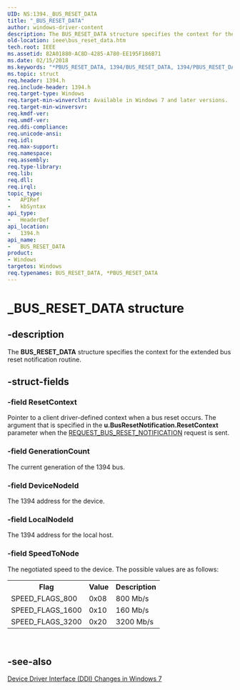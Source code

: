 ```yaml
---
UID: NS:1394._BUS_RESET_DATA
title: "_BUS_RESET_DATA"
author: windows-driver-content
description: The BUS_RESET_DATA structure specifies the context for the extended bus reset notification routine.
old-location: ieee\bus_reset_data.htm
tech.root: IEEE
ms.assetid: 82A01880-AC8D-4285-A780-EE195F186B71
ms.date: 02/15/2018
ms.keywords: "*PBUS_RESET_DATA, 1394/BUS_RESET_DATA, 1394/PBUS_RESET_DATA, BUS_RESET_DATA, BUS_RESET_DATA structure [Buses], IEEE.bus_reset_data, PBUS_RESET_DATA, PBUS_RESET_DATA structure pointer [Buses], _BUS_RESET_DATA"
ms.topic: struct
req.header: 1394.h
req.include-header: 1394.h
req.target-type: Windows
req.target-min-winverclnt: Available in Windows 7 and later versions.
req.target-min-winversvr: 
req.kmdf-ver: 
req.umdf-ver: 
req.ddi-compliance: 
req.unicode-ansi: 
req.idl: 
req.max-support: 
req.namespace: 
req.assembly: 
req.type-library: 
req.lib: 
req.dll: 
req.irql: 
topic_type:
-	APIRef
-	kbSyntax
api_type:
-	HeaderDef
api_location:
-	1394.h
api_name:
-	BUS_RESET_DATA
product:
- Windows
targetos: Windows
req.typenames: BUS_RESET_DATA, *PBUS_RESET_DATA
---
```


# _BUS_RESET_DATA structure


## -description


The <b>BUS_RESET_DATA</b> structure specifies the context for the extended bus reset notification routine. 


## -struct-fields




### -field ResetContext

Pointer to a client driver-defined context when a bus reset occurs. The argument that is specified in the <b>u.BusResetNotification.ResetContext</b> parameter when the <a href="https://msdn.microsoft.com/library/windows/hardware/ff537638">REQUEST_BUS_RESET_NOTIFICATION</a> request is sent.


### -field GenerationCount

The current generation of the 1394 bus.


### -field DeviceNodeId

The 1394 address for the device.


### -field LocalNodeId

The 1394 address for the local host.


### -field SpeedToNode

The negotiated speed to the device. The possible values are as follows:

<table>
<tr>
<th>Flag</th>
<th>Value</th>
<th>Description</th>
</tr>
<tr>
<td>SPEED_FLAGS_800</td>
<td>0x08</td>
<td>    800 Mb/s</td>
</tr>
<tr>
<td>SPEED_FLAGS_1600</td>
<td>0x10</td>
<td>160 Mb/s</td>
</tr>
<tr>
<td>SPEED_FLAGS_3200</td>
<td>0x20</td>
<td>3200 Mb/s</td>
</tr>
</table>
 


## -see-also




<a href="https://msdn.microsoft.com/5473C6AC-284C-41B1-AA67-75696BE96C24">Device Driver Interface (DDI) Changes in Windows 7</a>
 

 

